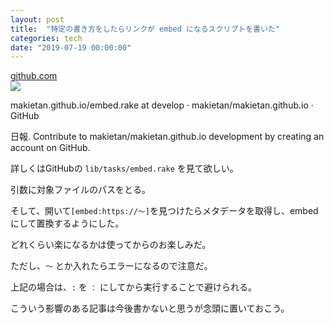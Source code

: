 ```yaml
---
layout: post
title:  "特定の書き方をしたらリンクが embed になるスクリプトを書いた"
categories: tech
date: "2019-07-19 00:00:00"
---
```



<div class="card">
  <a href="https://github.com/makietan/makietan.github.io/blob/develop/lib/tasks/embed.rake#L7"></a>
  <div class="card__header">
    <a href="https://github.com/makietan/makietan.github.io/blob/develop/lib/tasks/embed.rake#L7">github.com</a>
  </div>
  <div class="card__image">
    <img src="https://avatars0.githubusercontent.com/u/17742390?s=400&v=4">
  </div>
  <div class="card__title">
    <p>makietan.github.io/embed.rake at develop · makietan/makietan.github.io · GitHub</p>
  </div>
  <div class="card__description">
    <p>日報. Contribute to makietan/makietan.github.io development by creating an account on GitHub.</p>
  </div>
</div>


詳しくはGitHubの `lib/tasks/embed.rake` を見て欲しい。

引数に対象ファイルのパスをとる。

そして、開いて`[embed:https://〜]`を見つけたらメタデータを取得し、embed にして置換するようにした。

どれくらい楽になるかは使ってからのお楽しみだ。

ただし、`〜` とか入れたらエラーになるので注意だ。

上記の場合は、`:` を `：` にしてから実行することで避けられる。

こういう影響のある記事は今後書かないと思うが念頭に置いておこう。
